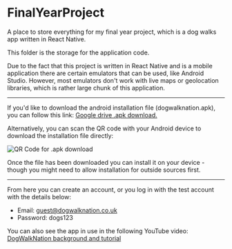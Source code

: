 # FinalYearProject
A place to store everything for my final year project, which is a dog walks app written in React Native. 

This folder is the storage for the application code.

Due to the fact that this project is written in React Native and is a mobile application there are certain emulators that can be used, like Android Studio.
However, most emulators don't work with live maps or geolocation libraries, which is rather large chunk of this application.

---

If you'd like to download the android installation file (dogwalknation.apk), you can follow this link: [Google drive .apk download.](https://drive.google.com/file/d/1_7RQD57YDIgTfcys1f0lZFpkUGD1JTjU/view?usp=sharing)

Alternatively, you can scan the QR code with your Android device to download the installation file directly:

![QR Code for .apk download](https://github.com/Frankles143/FinalProject/blob/master/Resources/ReadMe%20Images/QR%20link%20to%20APK.png)

Once the file has been downloaded you can install it on your device - though you might need to allow installation for outside sources first. 

---

From here you can create an account, or you log in with the test account with the details below: 

- Email: guest@dogwalknation.co.uk
- Password: dogs123

You can also see the app in use in the following YouTube video: [DogWalkNation background and tutorial](https://youtu.be/AsMSlC0MD_w)